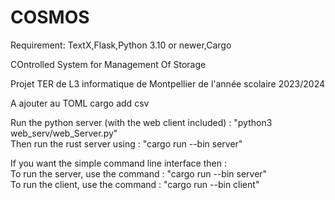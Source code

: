 # COSMOS

Requirement: TextX,Flask,Python 3.10 or newer,Cargo

COntrolled System for Management Of Storage

Projet TER de L3 informatique de Montpellier de l'année scolaire 2023/2024

A ajouter au TOML
cargo add csv

Run the python server (with the web client included) : "python3 web_serv/web_Server.py"\
Then run the rust server using : "cargo run --bin server"

If you want the simple command line interface then :\
To run the server, use the command : "cargo run --bin server"\
To run the client, use the command : "cargo run --bin client"
